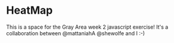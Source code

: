# HeatMap

This is a space for the Gray Area week 2 javascript exercise! It's a collaboration between @mattaniahA @shewolfe and I :-)
